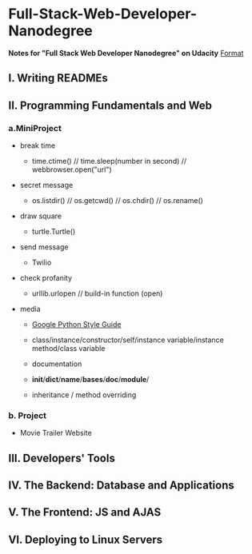# Full-Stack-Web-Developer-Nanodegree
**Notes for "Full Stack Web Developer Nanodegree" on Udacity** [Format](https://help.github.com/articles/basic-writing-and-formatting-syntax/)

## I.   Writing READMEs

## II.  Programming Fundamentals and Web
		
### a.MiniProject
  
- break time

  - time.ctime() // time.sleep(number in second) // webbrowser.open("url")

- secret message

  - os.listdir() // os.getcwd() // os.chdir() // os.rename()
	
- draw square
  
	- turtle.Turtle()
	
- send message
  
	- Twilio
	
- check profanity

  - urllib.urlopen // build-in function (open)
	
- media
  
	- [Google Python Style Guide](https://google.github.io/styleguide/pyguide.html)
	
	- class/instance/constructor/self/instance variable/instance method/class variable
	
	- documentation
	
	- __init__/__dict__/__name__/__bases__/__doc__/__module__/
	
	- inheritance / method overriding

### b. Project

- Movie Trailer Website

## III. Developers' Tools

## IV.  The Backend: Database and Applications

## V.   The Frontend: JS and AJAS

## VI.  Deploying to Linux Servers
